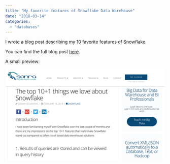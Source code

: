 ```yaml
---
title: "My favorite features of Snowflake Data Warehouse"
date: "2018-03-14"
categories: 
  - "databases"
---
```


I wrote a blog post describing my 10 favorite features of Snowflake.

You can find the full blog post [here](https://sonra.io/2018/02/14/the-top-101-things-we-love-about-snowflake/).

A small preview:

![Screen Shot 2018-03-14 at 10.01.28.png](assets/img/old_blog_post_images/screen-shot-2018-03-14-at-10-01-28.png)
